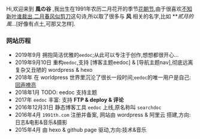 Hi,欢迎来到 **風の谷** ,我出生在1991年农历二月花开的季节[花朝节](https://baike.baidu.com/item/%E8%8A%B1%E6%9C%9D/1625494),由于很喜欢[不知新叶谁裁出,二月春风似剪刀](https://hanyu.baidu.com/shici/detail?pid=9215f1d72e2f48a8b8bbf0a5907ed885&from=kg0&highlight=%E4%BA%8C%E6%9C%88%E6%98%A5%E9%A3%8E%E4%BC%BC%E5%89%AA%E5%88%80)这句诗,所以取了很多与 **风** 相关的名字,比如 ***贰月的風*...[好像有点土,可那又怎样].

### 网站历程
- 2019年9月 拥抱简洁优雅的`eedoc`;从此可以专注于创作,想想都很开心...
- 2019年9月10日 重构`eedoc`,支持 [博客主题eedoc] & [导航主题nav],彻底远离复杂又丑陋的 wordpress & hexo
- 2018年 在 worldpress 世界里沉沦了很长一段时间;`eedoc`的唯一用户是自己:[回声嘹亮](http://www.echo.engineer)
- 2018年1月 TODO: eedoc 支持主题
- 2017年 `eedoc` 丰富: 支持 **FTP & deploy & 评论**
- 2016年12月31日 静态博客工具 `eedoc` 上线,原名称叫 `searchdoc`
- 2016年4月 `1991th.com` 注册并备案, 网站由 wordpress & 阿里云 搭建,方向:日志&电影&音乐&摄影
- 2015年4月 由 hexo & github page 驱动,方向:技术&音乐
